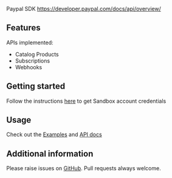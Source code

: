 Paypal SDK <a href="https://developer.paypal.com/docs/api/overview/">https://developer.paypal.com/docs/api/overview/</a>

## Features

APIs implemented:
- Catalog Products
- Subscriptions
- Webhooks

## Getting started

Follow the instructions <a href="https://developer.paypal.com/docs/api/overview/#create-sandbox-accounts">here</a> to get Sandbox account credentials

## Usage

Check out the <a href="https://pub.dev/packages/paypal_sdk/example">Examples</a> and <a href="https://pub.dev/documentation/paypal_sdk/latest/">API docs</a> 

## Additional information

Please raise issues on <a href="https://github.com/Omnimind-Ltd/paypal-sdk/issues">GitHub</a>. Pull requests always welcome.
